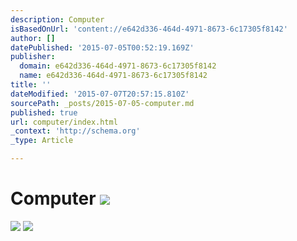 ```yaml
---
description: Computer
isBasedOnUrl: 'content://e642d336-464d-4971-8673-6c17305f8142'
author: []
datePublished: '2015-07-05T00:52:19.169Z'
publisher:
  domain: e642d336-464d-4971-8673-6c17305f8142
  name: e642d336-464d-4971-8673-6c17305f8142
title: ''
dateModified: '2015-07-07T20:57:15.810Z'
sourcePath: _posts/2015-07-05-computer.md
published: true
url: computer/index.html
_context: 'http://schema.org'
_type: Article

---
```

# Computer ![](https://the-grid-user-content.s3-us-west-2.amazonaws.com/d040c1a2-c308-446e-811a-224475a3e018.jpg)
![](https://the-grid-user-content.s3-us-west-2.amazonaws.com/5eb95841-f6a4-4873-9943-55022dbb2aff.jpg)
![](https://the-grid-user-content.s3-us-west-2.amazonaws.com/8ee59fa2-bdba-4c46-9aca-c8c62841f4bc.jpg)
